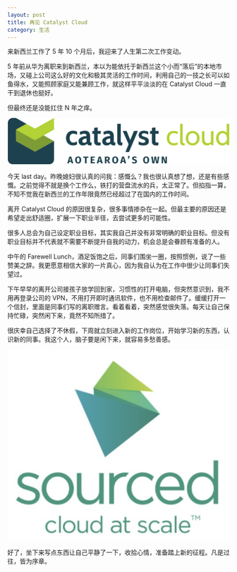 ```yaml
---
layout: post
title: 再见 Catalyst Cloud
category: 生活
---
```


来新西兰工作了 5 年 10 个月后，我迎来了人生第二次工作变动。

5 年前从华为离职来到新西兰，本以为能依托于新西兰这个小而“落后”的本地市场，又碰上公司这么好的文化和极其灵活的工作时间，利用自己的一技之长可以如鱼得水，又能照顾家庭又能兼顾工作，就这样平平淡淡的在 Catalyst Cloud 一直干到退休也挺好。

但最终还是没能扛住 N 年之痒。

![](/images/2021-11-20-leave-catalystcloud/1.png)

今天 last day。昨晚媳妇很认真的问我：感慨么？我也很认真想了想，还是有些感慨。之前觉得不就是换个工作么，铁打的营盘流水的兵，太正常了。但掐指一算，不知不觉我在新西兰的工作年限竟然已经超过了在国内的工作时间。

离开 Catalyst Cloud 的原因很复杂，很多事情掺杂在一起。但最主要的原因还是希望走出舒适圈，扩展一下职业半径，去尝试更多的可能性。

很多人总会为自己设定职业目标，其实我自己并没有非常明确的职业目标。但没有职业目标并不代表就不需要不断提升自我的动力，机会总是会眷顾有准备的人。

中午的 Farewell Lunch，酒足饭饱之后，同事们围坐一圈，按照惯例，说了一些赞美之辞。我更愿意相信大家的一片真心，因为我自认为在工作中很少让同事们失望过。

下午早早的离开公司接孩子放学回到家，习惯性的打开电脑，但突然意识到，我不用再登录公司的 VPN，不用打开即时通讯软件，也不用检查邮件了。缓缓打开一个信封，里面是同事们写的离职赠言。看着看着，突然感觉很失落。每天让自己保持忙碌，突然闲下来，竟然不知所措了。

很庆幸自己选择了不休假，下周就立刻进入新的工作岗位，开始学习新的东西，认识新的同事。我这个人，脑子要是闲下来，就容易多愁善感。

![](/images/2021-11-20-leave-catalystcloud/2.png)

好了，坐下来写点东西让自己平静了一下，收拾心情，准备踏上新的征程。凡是过往，皆为序章。